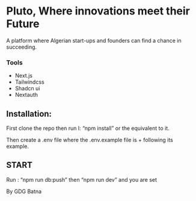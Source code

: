 # Pluto, Where innovations meet their Future

A platform where Algerian start-ups and founders can find a chance in succeeding.


### Tools
- Next.js
- Tailwindcss
- Shadcn ui
- Nextauth


## Installation:
First clone the repo then run l: “npm install” or the equivalent to it.
 
Then create a .env file where the .env.example file is + following its example.

## START
Run : “npm run db:push” then “npm run dev” and you are set

 By GDG Batna